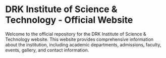 # DRK Institute of Science & Technology - Official Website

Welcome to the official repository for the DRK Institute of Science & Technology website. This website provides comprehensive information about the institution, including academic departments, admissions, faculty, events, gallery, and contact information.
